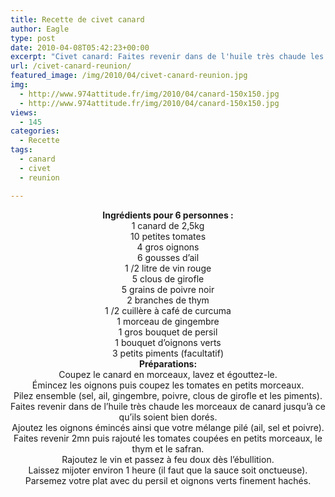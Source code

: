 ```yaml
---
title: Recette de civet canard
author: Eagle
type: post
date: 2010-04-08T05:42:23+00:00
excerpt: "Civet canard: Faites revenir dans de l'huile très chaude les morceaux de canard jusqu'à ce qu'ils soient bien dorés."
url: /civet-canard-reunion/
featured_image: /img/2010/04/civet-canard-reunion.jpg
img:
  - http://www.974attitude.fr/img/2010/04/canard-150x150.jpg
  - http://www.974attitude.fr/img/2010/04/canard-150x150.jpg
views:
  - 145
categories:
  - Recette
tags:
  - canard
  - civet
  - reunion

---
```

<center>
  <strong>Ingrédients pour 6 personnes :</strong>
</center>

<center>
  1 canard de 2,5kg<br /> 10 petites tomates<br /> 4 gros oignons<br /> 6 gousses d&rsquo;ail<br /> 1 /2 litre de vin rouge<br /> 5 clous de girofle<br /> 5 grains de poivre noir<br /> 2 branches de thym<br /> 1 /2 cuillère à café de curcuma<br /> 1 morceau de gingembre<br /> 1 gros bouquet de persil<br /> 1 bouquet d&rsquo;oignons verts<br /> 3 petits piments (facultatif)
</center>

<center>
  <strong>Préparations:</strong>
</center>

<center>
  Coupez le canard en morceaux, lavez et égouttez-le.<br /> Émincez les oignons puis coupez les tomates en petits morceaux.<br /> Pilez ensemble (sel, ail, gingembre, poivre, clous de girofle et les piments).<br /> Faites revenir dans de l&rsquo;huile très chaude les morceaux de canard jusqu&rsquo;à ce qu&rsquo;ils soient bien dorés.<br /> Ajoutez les oignons émincés ainsi que votre mélange pilé (ail, sel et poivre).<br /> Faites revenir 2mn puis rajouté les tomates coupées en petits morceaux, le thym et le safran.<br /> Rajoutez le vin et passez à feu doux dès l&rsquo;ébullition.<br /> Laissez mijoter environ 1 heure (il faut que la sauce soit onctueuse).<br /> Parsemez votre plat avec du persil et oignons verts finement hachés.
</center>